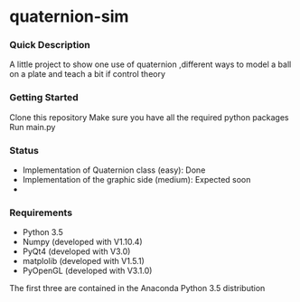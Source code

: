 # quaternion-sim
### Quick Description
A little project to show one use of quaternion ,different ways to model 
a ball on a plate and teach a bit if control theory

### Getting Started
Clone this repository
Make sure you have all the required python packages
Run main.py

### Status 
- Implementation of Quaternion class (easy): Done
- Implementation of the graphic side (medium): Expected soon
-


### Requirements
- Python 3.5
- Numpy (developed with V1.10.4)
- PyQt4 (developed with V3.0)
- matplolib (developed with V1.5.1)
- PyOpenGL (developed with V3.1.0)

The first three are contained in the Anaconda Python 3.5 distribution